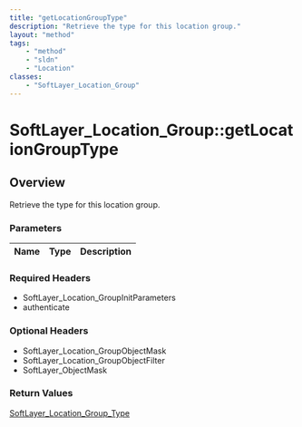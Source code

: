 ```yaml
---
title: "getLocationGroupType"
description: "Retrieve the type for this location group."
layout: "method"
tags:
    - "method"
    - "sldn"
    - "Location"
classes:
    - "SoftLayer_Location_Group"
---
```

# SoftLayer_Location_Group::getLocationGroupType
## Overview 
Retrieve the type for this location group.

### Parameters 
|Name | Type | Description |
| --- | --- | --- |


### Required Headers
* SoftLayer_Location_GroupInitParameters
* authenticate

### Optional Headers
* SoftLayer_Location_GroupObjectMask
* SoftLayer_Location_GroupObjectFilter
* SoftLayer_ObjectMask

### Return Values
<a href='/reference/datatypes/SoftLayer_Location_Group_Type'>SoftLayer_Location_Group_Type </a>

